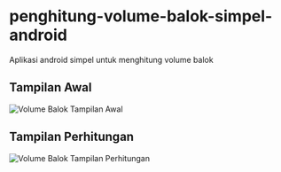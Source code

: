 # penghitung-volume-balok-simpel-android
Aplikasi android simpel untuk menghitung volume balok

## Tampilan Awal

![Volume Balok Tampilan Awal](https://user-images.githubusercontent.com/95294393/157179075-a009ca48-1858-4970-a6d6-990e99acdcff.png)

## Tampilan Perhitungan

![Volume Balok Tampilan Perhitungan](https://user-images.githubusercontent.com/95294393/157179083-d55a0ce5-a9d4-4509-8f22-edf2d7d301fc.png)
